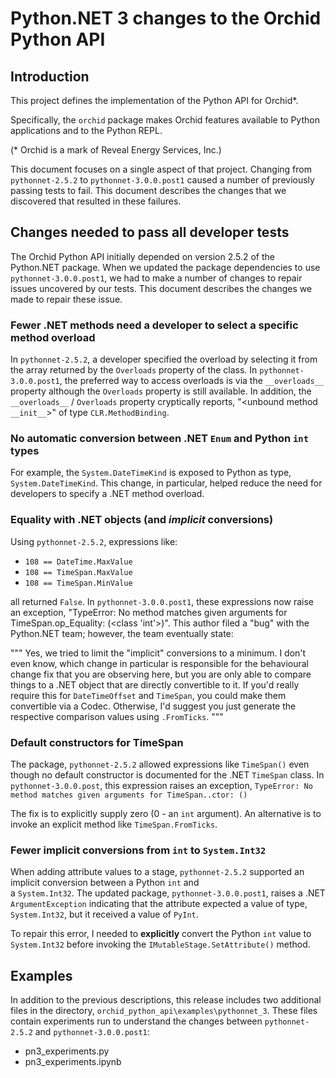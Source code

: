 # Python.NET 3 changes to the Orchid Python API

## Introduction 

This project defines the implementation of the Python API for Orchid*.

Specifically, the `orchid` package makes Orchid features available to Python applications and to the
Python REPL.

(* Orchid is a mark of Reveal Energy Services, Inc.)

This document focuses on a single aspect of that project. Changing from `pythonnet-2.5.2`  to
`pythonnet-3.0.0.post1` caused a number of previously passing tests to fail. This document 
describes the changes that we discovered that resulted in these failures.

## Changes needed to pass all developer tests

The Orchid Python API initially depended on 
version 2.5.2 of the Python.NET package. When we updated the package dependencies to use 
`pythonnet-3.0.0.post1`, we had to make a number of changes to repair issues uncovered by our tests.
This document describes the changes we made to repair these issue.

### Fewer .NET methods need a developer to select a specific method overload

In `pythonnet-2.5.2`, a developer specified the overload by selecting it from the array returned by the `Overloads`
property of the class. In `pythonnet-3.0.0.post1`, the preferred way to access overloads is via the `__overloads__` 
property although the `Overloads` property is still available. In addition, the `__overloads__` / `Overloads` property 
cryptically reports, "<unbound method `__init__`>" of type `CLR.MethodBinding`.
  
### No automatic conversion between .NET `Enum` and Python `int` types 
  
For example, the `System.DateTimeKind` is exposed to Python as type, `System.DateTimeKind`. This change, 
in particular, helped reduce the need for developers to specify a .NET method overload.

### Equality with .NET objects (and _implicit_ conversions)

Using `pythonnet-2.5.2`, expressions like:

- `108 == DateTime.MaxValue`
- `108 == TimeSpan.MaxValue`
- `108 == TimeSpan.MinValue`

all returned `False`. In `pythonnet-3.0.0.post1`, these expressions now raise an exception, 
"TypeError: No method matches given arguments for TimeSpan.op_Equality: (<class 'int'>)". This author filed a "bug"
with the Python.NET team; however, the team eventually state:

"""
Yes, we tried to limit the "implicit" conversions to a minimum. I don't even know, which change in particular is
responsible for the behavioural change fix that you are observing here, but you are only able to compare things to a
.NET object that are directly convertible to it. If you'd really require this for `DateTimeOffset` and `TimeSpan`,
you could make them convertible via a Codec. Otherwise, I'd suggest you just generate the respective comparison
values using `.FromTicks`.
"""

### Default constructors for TimeSpan

The package, `pythonnet-2.5.2` allowed expressions like `TimeSpan()` even though no default constructor is documented
for the .NET `TimeSpan` class. In `pythonnet-3.0.0.post`, this expression raises an exception, 
`TypeError: No method matches given arguments for TimeSpan..ctor: ()`

The fix is to explicitly supply zero (0 - an `int` argument). An alternative is to invoke an explicit method like 
`TimeSpan.FromTicks`.

### Fewer implicit conversions from `int` to `System.Int32`

When adding attribute values to a stage, `pythonnet-2.5.2` supported an implicit conversion between a Python `int` and  
a `System.Int32`. The updated package, `pythonnet-3.0.0.post1`, raises a .NET `ArgumentException` indicating that the 
attribute expected a value of type, `System.Int32`, but it received a value of `PyInt`.

To repair this error, I needed to **explicitly** convert the Python `int` value to `System.Int32` before invoking the 
`IMutableStage.SetAttribute()` method.

## Examples

In addition to the previous descriptions, this release includes two additional files in the directory, 
`orchid_python_api\examples\pythonnet_3`. These files contain experiments run to understand the changes between 
`pythonnet-2.5.2` and `pythonnet-3.0.0.post1`:

- pn3_experiments.py
- pn3_experiments.ipynb
  